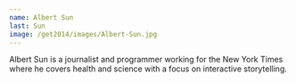 ```yaml
---
name: Albert Sun
last: Sun
image: /get2014/images/Albert-Sun.jpg
---
```


Albert Sun is a journalist and programmer working for the New York Times where he covers health and science with a focus on interactive storytelling.
